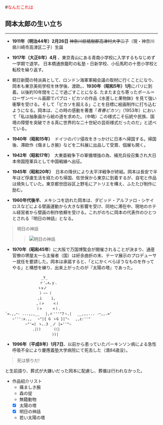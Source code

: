 #<font color="Red">なんだこれは</font>
## 岡本太郎の生い立ち
***
* **1911年（明治44年）2月26日** ~~神奈川県橘樹郡高津村大字二子~~（現・神奈川県川崎市高津区二子）生誕

* **1917年（大正6年）4月** 、東京青山にある青南小学校に入学するもなじめず一学期で退学。
日本橋通旅籠町の私塾・日新学校、小伝馬町の十思小学校と転校を繰り返す。

* 朝日新聞の特派員として、ロンドン海軍軍縮会議の取材に行くことになり、岡本も東京美術学校を休学後、渡欧。、**1930年（昭和5年）1月**にパリに到着。以後約10年間をここで過ごすことになる.
たまたま立ち寄ったポール＝ローザンベール画廊でパブロ・ピカソの作品《水差しと果物鉢》を見て強い衝撃を受ける。そして「ピカソを超える」ことを目標に絵画制作に打ち込むようになる。岡本は、この時の感動を著書『_青春ピカソ_』（1953年）において「私は抽象画から絵の道を求めた。（中略）この様式こそ伝統や民族、国境の障壁を突破できる真に世界的な二十世紀の芸術様式だったのだ」と述べている。

* **1940年（昭和15年）**　ドイツのパリ侵攻をきっかけに日本へ帰国する。帰国後、滞欧作《傷ましき腕》などを二科展に出品して受賞、個展も開く。

* **1942年（昭和17年）**　大東亜戦争下の軍備増強の為、補充兵役召集され大日本帝国陸軍兵として中国戦線へ出征。

* **1945年（昭和20年）**　日本の降伏により太平洋戦争が終結。岡本は長安で半年ほど俘虜生活を経たのち帰国、佐世保から東京に到着するが、自宅と作品は焼失していた。東京都世田谷区上野毛にアトリエを構え、ふたたび制作に励む。

* **1960年代後半**、メキシコを訪れた岡本は、ダビッド・アルファロ・シケイロスなどによる壁画運動から大きな影響を受け、同地に滞在中、現地のホテル経営者から壁画の制作依頼を受ける。これがのちに岡本の代表作のひとつとされる『明日の神話』となる。
> 明日の神話
>> ![明日の神話](https://www.asunoshinwa.or.jp/assets/images/asunoshinwa_mvis.jpg "明日の神話")
 
* **1970年（昭和45年**）に大阪で万国博覧会が開催されることが決まり、通産官僚の堺屋太一ら主催者（国）は紆余曲折の末、テーマ展示のプロデューサー就任を要請した。岡本は承諾すると、「とにかくべらぼうなものを作ってやる」と構想を練り、出来上がったのが『太陽の塔』であった。
```****太陽の塔
　　　　　　　　　　_Y_ 
　 　 　 　 　 　 ｒ'｡∧｡ｙ. 
　　　　　　　　　ゝ∨ノ　　　　
　　　　　　　　　 ）~~（ 　 　 　 　　
　　　　　　　　　,i　　 i, 　 　 　 　 　 　　　　　　
　　　　　　　　 ,ｉ>　　 <ｉ 　 　 
　　　　　　　　 ｉ>　　　<ｉ. 　 　
`=.,,ｰ- ...,,,__　 |,ｒ'''"7ヽ､|　 __,,,... -ｰ,,.=' 　 　 　 　
　　~''':x.,,　 ~"|{ G ゝG }|"~　 ,,z:''" 　 　 　 　 　 　 　 　 　　　 
　　　　　 ~"'=| ゝ､.3 _ノ |=''"~ 　 　 　
　　　　　　　 .|）) 　　　(（| 　 　　　　
　　　　　　　　　　　　　))| 　
```
* **1996年（平成8年）1月7日**、以前から患っていたパーキンソン病による急性呼吸不全により慶應義塾大学病院にて死去した（満84歳没）。
> 死は祭りだ!

と生前語り、葬式が大嫌いだった岡本に配慮し、葬儀は行われなかった。



- 作品紹介リスト
  - 痛ましき腕
  - 森の掟
  - 無籍動物
  -[x] 太陽の塔
  -[x]  明日の神話
  - 若い太陽の塔

